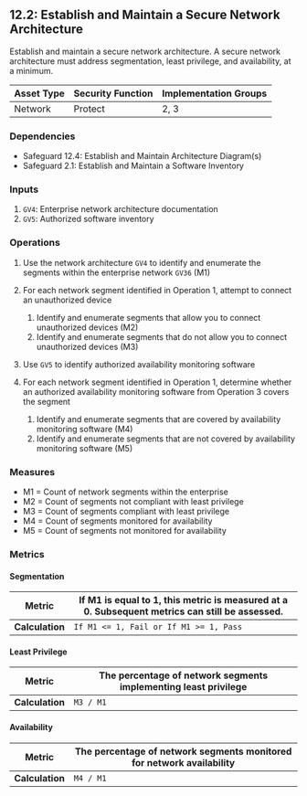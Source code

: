 ## 12.2: Establish and Maintain a Secure Network Architecture

Establish and maintain a secure network architecture. A secure network
architecture must address segmentation, least privilege, and
availability, at a minimum.

| Asset Type   | Security Function   | Implementation Groups |
| ------------ | ------------------- | --------------------- |
| Network      | Protect             | 2, 3                  |

### Dependencies

-   Safeguard 12.4: Establish and Maintain Architecture Diagram(s)
-   Safeguard 2.1: Establish and Maintain a Software Inventory

### Inputs

1.  `GV4`: Enterprise network architecture documentation
2.  `GV5`: Authorized software inventory

### Operations

1.  Use the network architecture `GV4` to identify and enumerate the segments within the enterprise network `GV36` (M1)

2.  For each network segment identified in Operation 1, attempt to connect an unauthorized device

    1.  Identify and enumerate segments that allow you to connect unauthorized devices (M2)
    2.  Identify and enumerate segments that do not allow you to connect unauthorized devices (M3)

3.  Use `GV5` to identify authorized availability monitoring software

4.  For each network segment identified in Operation 1, determine whether an authorized availability monitoring software from Operation 3 covers the segment

    1.  Identify and enumerate segments that are covered by availability monitoring software (M4)
    2.  Identify and enumerate segments that are not covered by availability monitoring software (M5)

### Measures

-   M1 = Count of network segments within the enterprise
-   M2 = Count of segments not compliant with least privilege
-   M3 = Count of segments compliant with least privilege
-   M4 = Count of segments monitored for availability
-   M5 = Count of segments not monitored for availability

### Metrics

#### Segmentation

| **Metric**      | If M1 is equal to 1, this metric is measured at a 0. Subsequent metrics can still be assessed. |
|-----------------|---------------------------------------------------------------------------------------------|
| **Calculation** | `If M1 <= 1, Fail or If M1 >= 1, Pass`                                               |

#### Least Privilege

| **Metric**      | The percentage of network segments implementing least privilege |
|-----------------|--------------------------------------------------------------|
| **Calculation** | `M3 / M1`                                              |


#### Availability

| **Metric**      | The percentage of network segments monitored for network availability |
|-----------------|--------------------------------------------------------------------|
| **Calculation** | `M4 / M1`                                                    |

